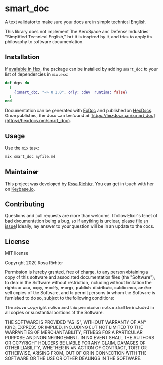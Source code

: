 # smart_doc

A text validator to make sure your docs are in simple technical English.

This library does not implement The AeroSpace and Defense Industries' "Simplified Technical English,"
but it is inspired by it, and tries to apply its philosophy to software documentation.

## Installation

If [available in Hex](https://hex.pm/docs/publish), the package can be installed
by adding `smart_doc` to your list of dependencies in `mix.exs`:

```elixir
def deps do
  [
    {:smart_doc, "~> 0.1.0", only: :dev, runtime: false}
  ]
end
```

Documentation can be generated with [ExDoc](https://github.com/elixir-lang/ex_doc)
and published on [HexDocs](https://hexdocs.pm). Once published, the docs can
be found at [https://hexdocs.pm/smart_doc](https://hexdocs.pm/smart_doc).

## Usage

Use the `mix` task:

```sh
mix smart_doc myfile.md
```

## Maintainer

This project was developed by [Rosa Richter](https://github.com/Cantido).
You can get in touch with her on [Keybase.io](https://keybase.io/cantido).

## Contributing

Questions and pull requests are more than welcome.
I follow Elixir's tenet of bad documentation being a bug,
so if anything is unclear, please [file an issue](https://github.com/Cantido/smart_doc/issues/new)!
Ideally, my answer to your question will be in an update to the docs.

## License

MIT license

Copyright 2020 Rosa Richter

Permission is hereby granted, free of charge, to any person obtaining a copy of
this software and associated documentation files (the "Software"), to deal in
the Software without restriction, including without limitation the rights to
use, copy, modify, merge, publish, distribute, sublicense, and/or sell copies
of the Software, and to permit persons to whom the Software is furnished to do
so, subject to the following conditions:

The above copyright notice and this permission notice shall be included in all
copies or substantial portions of the Software.

THE SOFTWARE IS PROVIDED "AS IS", WITHOUT WARRANTY OF ANY KIND, EXPRESS OR
IMPLIED, INCLUDING BUT NOT LIMITED TO THE WARRANTIES OF MERCHANTABILITY,
FITNESS FOR A PARTICULAR PURPOSE AND NONINFRINGEMENT. IN NO EVENT SHALL THE
AUTHORS OR COPYRIGHT HOLDERS BE LIABLE FOR ANY CLAIM, DAMAGES OR OTHER
LIABILITY, WHETHER IN AN ACTION OF CONTRACT, TORT OR OTHERWISE, ARISING FROM,
OUT OF OR IN CONNECTION WITH THE SOFTWARE OR THE USE OR OTHER DEALINGS IN THE
SOFTWARE.
